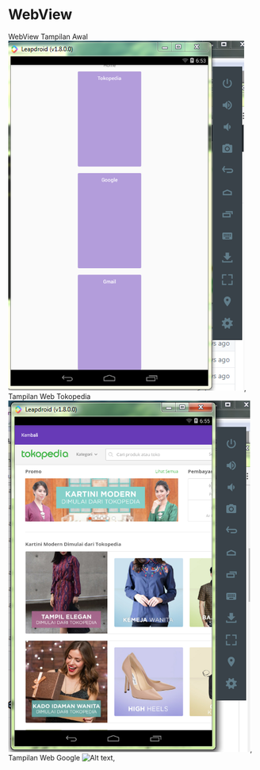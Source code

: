 # WebView
WebView
Tampilan Awal
![Alt text](Home.PNG?raw=true "HomeScrenShoot"),
Tampilan Web Tokopedia
![Alt text](Pedia.PNG?raw=true "PediaScreenShoot"),
Tampilan Web Google
![Alt text](Goggle.PNG?raw=true "GoggleScreenShoot"),
